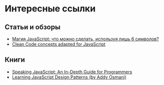 # Интересные ссылки

## Статьи и обзоры

* [Магия JavaScript: что можно сделать, используя лишь 6 символов?](https://tproger.ru/translations/js-magic-with-6-symbols/)
* [Clean Code concepts adapted for JavaScript](https://github.com/ryanmcdermott/clean-code-javascript)

## Книги

* [Speaking JavaScript: An In-Depth Guide for Programmers](http://speakingjs.com/es5/index.html)
* [Learning JavaScript Design Patterns (by Addy Osmani)](https://addyosmani.com/resources/essentialjsdesignpatterns/book/index.html)
